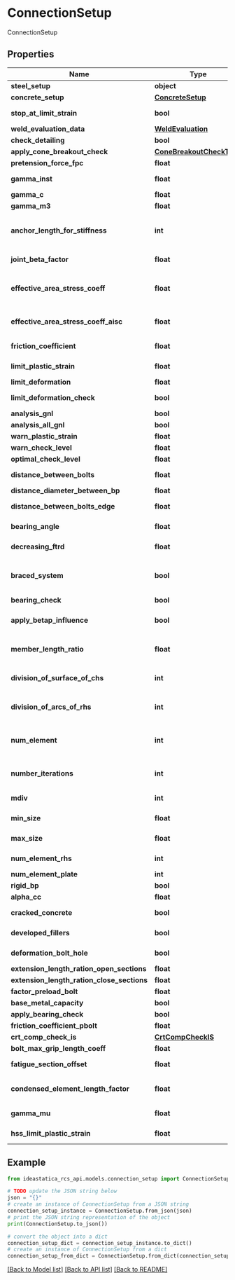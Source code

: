 # ConnectionSetup

ConnectionSetup

## Properties

Name | Type | Description | Notes
------------ | ------------- | ------------- | -------------
**steel_setup** | **object** | ISteelSetup | [optional] 
**concrete_setup** | [**ConcreteSetup**](ConcreteSetup.md) |  | [optional] 
**stop_at_limit_strain** | **bool** | Stop analysis when the limit strain is reached. | [optional] 
**weld_evaluation_data** | [**WeldEvaluation**](WeldEvaluation.md) |  | [optional] 
**check_detailing** | **bool** | Perform check of bolt positions | [optional] 
**apply_cone_breakout_check** | [**ConeBreakoutCheckType**](ConeBreakoutCheckType.md) |  | [optional] 
**pretension_force_fpc** | **float** | Pretension force fpc &#x3D; k * fub * As | [optional] 
**gamma_inst** | **float** | Partial safety factor of instalation safety | [optional] 
**gamma_c** | **float** | Partial safety factor of concrete | [optional] 
**gamma_m3** | **float** | Preloaded bolts safety factor | [optional] 
**anchor_length_for_stiffness** | **int** | Length of anchor to define the anchor stiffness in analysis model, as a multiple of anchor diameter (E A /n * [d]) | [optional] 
**joint_beta_factor** | **float** | Joint coefficient βj - Used for Fjd calculation | [optional] 
**effective_area_stress_coeff** | **float** | Effective area is taken from intersection of stress area and area of joined items according to EN1993-1-8 art. 6.2.5 | [optional] 
**effective_area_stress_coeff_aisc** | **float** | Effective area stress coefficient - Concrete loaded area: Stress cut-off is set for AISC | [optional] 
**friction_coefficient** | **float** | Coefficient of friction between base plate and concrete block | [optional] 
**limit_plastic_strain** | **float** | Limit of plastic strain used in 2D plate element check | [optional] 
**limit_deformation** | **float** | Limit deformation on closed sections | [optional] 
**limit_deformation_check** | **bool** | Limit deformation on closed sections check or not | [optional] 
**analysis_gnl** | **bool** | Analysis with GNL | [optional] 
**analysis_all_gnl** | **bool** | Analysis with All GNL | [optional] 
**warn_plastic_strain** | **float** | Warning plastic strain | [optional] 
**warn_check_level** | **float** | Warning check level | [optional] 
**optimal_check_level** | **float** | Optimal check level | [optional] 
**distance_between_bolts** | **float** | Limit distance between bolts as a multiple of bolt diameter | [optional] 
**distance_diameter_between_bp** | **float** | Anchor pitch | [optional] 
**distance_between_bolts_edge** | **float** | Limit distance between bolt and plate edge as a multiple of bolt diameter | [optional] 
**bearing_angle** | **float** | Load distribution angle of concrete block in calculation of factor Kj | [optional] 
**decreasing_ftrd** | **float** | Decreasing Ftrd of anchors. Worse quality influence | [optional] 
**braced_system** | **bool** | Consider the frame system as braced for stiffness calculation. Braced system reduces horizontal displacements. | [optional] 
**bearing_check** | **bool** | Apply bearing check including αb | [optional] 
**apply_betap_influence** | **bool** | Apply βp influence in bolt shear resistance. ΕΝ 1993-1-8 chapter 3.6.1 (12) | [optional] 
**member_length_ratio** | **float** | A multiple of cross-section height to determine the default length of member | [optional] 
**division_of_surface_of_chs** | **int** | Number of straight lines to substitute circle of circular tube in analysis model | [optional] 
**division_of_arcs_of_rhs** | **int** | Number of straight lines to substitute corner arc of rectangular tubes in analysis model | [optional] 
**num_element** | **int** | Ratio of length of decisive plate edge and Elements on edge count determines the average size of mesh element | [optional] 
**number_iterations** | **int** | More iterations helps to find better solutions in contact elements but increases calculation time | [optional] 
**mdiv** | **int** | Number of iteration steps to evaluate analysis divergence | [optional] 
**min_size** | **float** | Minimal size of generated finite mesh element | [optional] 
**max_size** | **float** | Maximal size of generated finite mesh element | [optional] 
**num_element_rhs** | **int** | Number of mesh elements in RHS height | [optional] 
**num_element_plate** | **int** | Number of mesh elements on plates | [optional] 
**rigid_bp** | **bool** | True if rigid base plate is considered | [optional] 
**alpha_cc** | **float** | Long-term effect on fcd | [optional] 
**cracked_concrete** | **bool** | True if cracked concrete is considered | [optional] 
**developed_fillers** | **bool** | True if developed fillers is considered | [optional] 
**deformation_bolt_hole** | **bool** | True if bolt hole deformation is considered | [optional] 
**extension_length_ration_open_sections** | **float** | ExtensionLengthRationOpenSections | [optional] 
**extension_length_ration_close_sections** | **float** | ExtensionLengthRationCloseSections | [optional] 
**factor_preload_bolt** | **float** | FactorPreloadBolt | [optional] 
**base_metal_capacity** | **bool** | BaseMetalCapacity | [optional] 
**apply_bearing_check** | **bool** | ApplyBearingCheck | [optional] 
**friction_coefficient_pbolt** | **float** | Friction factor of slip-resistant joint | [optional] 
**crt_comp_check_is** | [**CrtCompCheckIS**](CrtCompCheckIS.md) |  | [optional] 
**bolt_max_grip_length_coeff** | **float** | Max value of bolt grip | [optional] 
**fatigue_section_offset** | **float** | Fatigue section Offset &#x3D; FatigueSectionOffset x Legsize | [optional] 
**condensed_element_length_factor** | **float** | Condensed element length factor (CEF). Condensed beam legth &#x3D; maxCssSize * CEF | [optional] 
**gamma_mu** | **float** | Partial safety factor for Horizontal tying | [optional] 
**hss_limit_plastic_strain** | **float** | Limit plastic strain for high strength steel | [optional] 

## Example

```python
from ideastatica_rcs_api.models.connection_setup import ConnectionSetup

# TODO update the JSON string below
json = "{}"
# create an instance of ConnectionSetup from a JSON string
connection_setup_instance = ConnectionSetup.from_json(json)
# print the JSON string representation of the object
print(ConnectionSetup.to_json())

# convert the object into a dict
connection_setup_dict = connection_setup_instance.to_dict()
# create an instance of ConnectionSetup from a dict
connection_setup_from_dict = ConnectionSetup.from_dict(connection_setup_dict)
```
[[Back to Model list]](../README.md#documentation-for-models) [[Back to API list]](../README.md#documentation-for-api-endpoints) [[Back to README]](../README.md)


